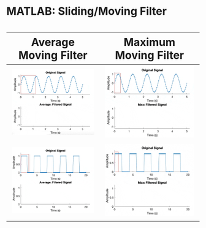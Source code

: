 <h1>MATLAB: Sliding/Moving Filter<h1>

|Average Moving Filter|Maximum Moving Filter|
|---|---|
|[<img src="./Demo GIFs/Sinusoidal Wave Average Filtered.gif" width = "1000">]()|[<img src="./Demo GIFs/Sinusoidal Wave Max Filtered.gif" width = "1000">]()|
|[<img src="./Demo GIFs/Square Wave Average Filtered.gif" width = "1000">]()|[<img src="./Demo GIFs/Square Wave Max Filtered.gif" width = "1000">]()|
